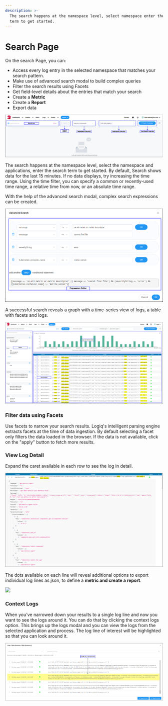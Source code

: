```yaml
---
description: >-
  The search happens at the namespace level, select namespace enter the search
  term to get started.
---
```


# Search Page

On the search Page, you can:

* Access every log entry in the selected namespace that matches your search pattern.
* Make use of advanced search modal to build complex queries
* Filter the search results using Facets
* Get field-level details about the entries that match your search
* Create a **Metric**
* Create a **Report**
* Export data 

![](<../../.gitbook/assets/flash-high-level-search-empty (1).png>)

The search happens at the namespace level, select the namespace and applications, enter the search term to get started. By default, Search shows data for the last 15 minutes. If no data displays, try increasing the time range. Using the time filter, you can specify a common or recently-used time range, a relative time from now, or an absolute time range.

With the help of the advanced search modal, complex search expressions can be created.  

![](<../../.gitbook/assets/flash-high-level-advanced search.png>)

A successful search reveals a graph with a time-series view of logs, a table with facets and logs.

![](<../../.gitbook/assets/flash-high-level-search-available (1).png>)

### Filter data using Facets

Use facets to narrow your search results. Logiq's intelligent parsing engine extracts facets at the time of data ingestion. By default selecting a facet only filters the data loaded in the browser. If the data is not available, click on the "apply" button to fetch more results.

### View Log Detail

Expand the caret available in each row to see the log in detail. 

![](../../.gitbook/assets/flash-high-level-search-expand.png)

The dots available on each line will reveal additional options to export individual log lines as json, to define a **metric **and** create a report**. 

![](../../.gitbook/assets/flash-high-level-options\(1\).png)

### Context Logs

When you’ve narrowed down your results to a single log line and now you want to see the logs around it. You can do that by clicking the context logs option. This brings up the logs modal and you can view the logs from the selected application and process. The log line of interest will be highlighted so that you can look around it.

![](../../.gitbook/assets/flash-high-level-context-logs.png)
